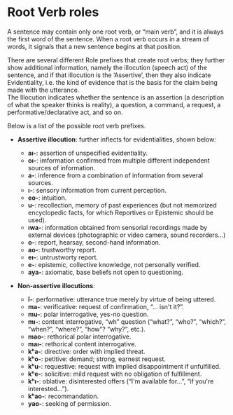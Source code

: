 # Root Verb roles

A sentence may contain only one root verb, or “main verb”, and it is always the first word of the sentence. When a root verb occurs in a stream of words, it signals that a new sentence begins at that position.  
  
There are several different Role prefixes that create root verbs; they further show additional information, namely the illocution (speech act) of the sentence, and if that illocution is the ‘Assertive’, then they also indicate Evidentiality, i.e. the kind of evidence that is the basis for the claim being made with the utterance.  
The Illocution indicates whether the sentence is an assertion (a description of what the speaker thinks is reality), a question, a command, a request, a performative/declarative act, and so on.  
  
Below is a list of the possible root verb prefixes. 
  
* **Assertive illocution**: further inflects for evidentialities, shown below:  
  * **aı-**:   assertion of unspecified evidentiality.  
  * **oı-**:   imformation confirmed from multiple different independent sources of information.  
  * **a-**:    inference from a combination of information from several sources.  
  * **ı-**:    sensory information from current perception.  
  * **eo-**:   intuition.  
  * **u-**:    recollection, memory of past experiences (but not memorized encyclopedic facts, for which Reportives or Epistemic should be used).  
  * **ıwa-**:  information obtained from sensorial recordings made by external devices (photographic or video camera, sound recorders…)  
  * **o-**:    report, hearsay, second-hand information.  
  * **ao-**:   trustworthy report.  
  * **eı-**:   untrustworty report.  
  * **e-**:    epistemic, collective knowledge, not personally verified.  
  * **aya-**:  axiomatic, base beliefs not open to questioning.  
  
* **Non-assertive illocutions**:  
  * **ï-**:    performative: utterance true merely by virtue of being uttered.  
  * **ma-**:   verificative: request of confirmation, “… isn't it?”.  
  * **mu-**:   polar interrogative, yes-no question.  
  * **mı-**:   content interrogative, “wh” question (“what?”, “who?”, “which?”, “when?”, “where?”, “how”? “why?”, etc.).  
  * **mao-**:  rethorical polar interrogative.  
  * **maı-**:  rethorical content interrogative.  
  * **kʰa-**:  directive: order with implied threat.  
  * **kʰo-**:  petitive: demand; strong, earnest request.  
  * **kʰu-**:  requestive: request with implied disappointment if unfulfilled.  
  * **kʰe-**:  solicitive: mild request with no obligation of fulfillment.  
  * **kʰı-**:  oblative: disinterested offers (“I'm available for…”, “if you're interested…”).  
  * **kʰao-**: recommandation.  
  * **yao-**:  seeking of permission.  
  
